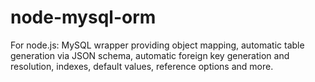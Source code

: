 node-mysql-orm
==============

For node.js: MySQL wrapper providing object mapping, automatic table generation via JSON schema, automatic foreign key generation and resolution, indexes, default values, reference options and more.

